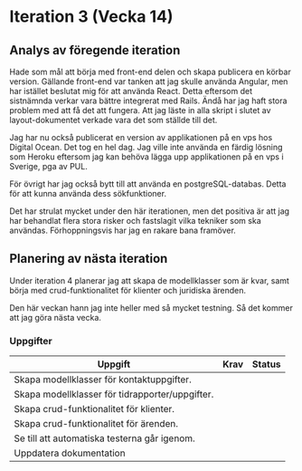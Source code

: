 # Iteration 3 (Vecka 14)

## Analys av föregende iteration
Hade som mål att börja med front-end delen och skapa publicera en körbar version. Gällande front-end var tanken att jag skulle använda Angular, men har istället beslutat mig för att använda React. Detta eftersom det sistnämnda verkar vara bättre integrerat med Rails. Ändå har jag haft stora problem med att få det att fungera. Att jag läste in alla skript i slutet av layout-dokumentet verkade vara det som ställde till det.

Jag har nu också publicerat en version av applikationen på en vps hos Digital Ocean. Det tog en hel dag. Jag ville inte använda en färdig lösning som Heroku eftersom jag kan behöva lägga upp applikationen på en vps i Sverige, pga av PUL.

För övrigt har jag också bytt till att använda en postgreSQL-databas. Detta för att kunna använda dess sökfunktioner.

Det har strulat mycket under den här iterationen, men det positiva är att jag har behandlat flera stora risker och fastslagit vilka tekniker som ska användas. Förhoppningsvis har jag en rakare bana framöver.

## Planering av nästa iteration
Under iteration 4 planerar jag att skapa de modellklasser som är kvar, samt börja med crud-funktionalitet för klienter och juridiska ärenden.

Den här veckan hann jag inte heller med så mycket testning. Så det kommer att jag göra nästa vecka.

### Uppgifter
|Uppgift                                        |Krav|Status|
|-----------------------------------------------|----|------|
|Skapa modellklasser för kontaktuppgifter.      |    |      |
|Skapa modellklasser för tidrapporter/uppgifter.|    |      |
|Skapa crud-funktionalitet för klienter.        |    |      |
|Skapa crud-funktionalitet för ärenden.         |    |      |
|Se till att automatiska testerna går igenom.   |    |      |
|Uppdatera dokumentation                        |    |      |
